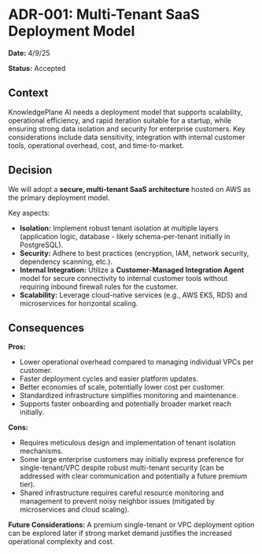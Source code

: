 # ADR-001: Multi-Tenant SaaS Deployment Model

**Date:** 4/9/25

**Status:** Accepted

## Context

KnowledgePlane AI needs a deployment model that supports scalability, operational efficiency, and rapid iteration suitable for a startup, while ensuring strong data isolation and security for enterprise customers. Key considerations include data sensitivity, integration with internal customer tools, operational overhead, cost, and time-to-market.

## Decision

We will adopt a **secure, multi-tenant SaaS architecture** hosted on AWS as the primary deployment model.

Key aspects:

* **Isolation:** Implement robust tenant isolation at multiple layers (application logic, database - likely schema-per-tenant initially in PostgreSQL).
* **Security:** Adhere to best practices (encryption, IAM, network security, dependency scanning, etc.).
* **Internal Integration:** Utilize a **Customer-Managed Integration Agent** model for secure connectivity to internal customer tools without requiring inbound firewall rules for the customer.
* **Scalability:** Leverage cloud-native services (e.g., AWS EKS, RDS) and microservices for horizontal scaling.

## Consequences

**Pros:**

* Lower operational overhead compared to managing individual VPCs per customer.
* Faster deployment cycles and easier platform updates.
* Better economies of scale, potentially lower cost per customer.
* Standardized infrastructure simplifies monitoring and maintenance.
* Supports faster onboarding and potentially broader market reach initially.

**Cons:**

* Requires meticulous design and implementation of tenant isolation mechanisms.
* Some large enterprise customers may initially express preference for single-tenant/VPC despite robust multi-tenant security (can be addressed with clear communication and potentially a future premium tier).
* Shared infrastructure requires careful resource monitoring and management to prevent noisy neighbor issues (mitigated by microservices and cloud scaling).

**Future Considerations:**
A premium single-tenant or VPC deployment option can be explored later if strong market demand justifies the increased operational complexity and cost.

